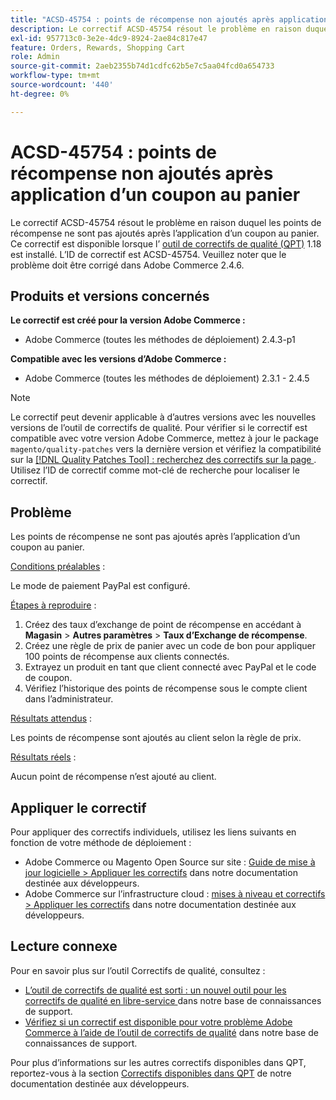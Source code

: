 ```yaml
---
title: "ACSD-45754 : points de récompense non ajoutés après application d’un coupon au panier"
description: Le correctif ACSD-45754 résout le problème en raison duquel les points de récompense ne sont pas ajoutés après l’application d’un coupon au panier. Ce correctif est disponible lorsque l’[outil de correctifs de qualité (QPT)](/help/announcements/adobe-commerce-announcements/magento-quality-patches-released-new-tool-to-self-serve-quality-patches.md) 1.1.18 est installé. L’ID de correctif est ACSD-45754. Veuillez noter que le problème doit être corrigé dans Adobe Commerce 2.4.6.
exl-id: 957713c0-3e2e-4dc9-8924-2ae84c817e47
feature: Orders, Rewards, Shopping Cart
role: Admin
source-git-commit: 2aeb2355b74d1cdfc62b5e7c5aa04fcd0a654733
workflow-type: tm+mt
source-wordcount: '440'
ht-degree: 0%

---
```


# ACSD-45754 : points de récompense non ajoutés après application d’un coupon au panier

Le correctif ACSD-45754 résout le problème en raison duquel les points de récompense ne sont pas ajoutés après l’application d’un coupon au panier. Ce correctif est disponible lorsque l’ [outil de correctifs de qualité (QPT)](/help/announcements/adobe-commerce-announcements/magento-quality-patches-released-new-tool-to-self-serve-quality-patches.md) 1.18 est installé. L’ID de correctif est ACSD-45754. Veuillez noter que le problème doit être corrigé dans Adobe Commerce 2.4.6.

## Produits et versions concernés

**Le correctif est créé pour la version Adobe Commerce :**

* Adobe Commerce (toutes les méthodes de déploiement) 2.4.3-p1

**Compatible avec les versions d’Adobe Commerce :**

* Adobe Commerce (toutes les méthodes de déploiement) 2.3.1 - 2.4.5

>[!NOTE]
>
>Le correctif peut devenir applicable à d’autres versions avec les nouvelles versions de l’outil de correctifs de qualité. Pour vérifier si le correctif est compatible avec votre version Adobe Commerce, mettez à jour le package `magento/quality-patches` vers la dernière version et vérifiez la compatibilité sur la [[!DNL Quality Patches Tool] : recherchez des correctifs sur la page ](https://experienceleague.adobe.com/tools/commerce-quality-patches/index.html). Utilisez l’ID de correctif comme mot-clé de recherche pour localiser le correctif.

## Problème

Les points de récompense ne sont pas ajoutés après l’application d’un coupon au panier.

<u>Conditions préalables</u> :

Le mode de paiement PayPal est configuré.

<u>Étapes à reproduire</u> :

1. Créez des taux d’exchange de point de récompense en accédant à **Magasin** > **Autres paramètres** > **Taux d’Exchange de récompense**.
1. Créez une règle de prix de panier avec un code de bon pour appliquer 100 points de récompense aux clients connectés.
1. Extrayez un produit en tant que client connecté avec PayPal et le code de coupon.
1. Vérifiez l’historique des points de récompense sous le compte client dans l’administrateur.

<u>Résultats attendus</u> :

Les points de récompense sont ajoutés au client selon la règle de prix.

<u>Résultats réels</u> :

Aucun point de récompense n’est ajouté au client.

## Appliquer le correctif

Pour appliquer des correctifs individuels, utilisez les liens suivants en fonction de votre méthode de déploiement :

* Adobe Commerce ou Magento Open Source sur site : [Guide de mise à jour logicielle > Appliquer les correctifs](https://experienceleague.adobe.com/en/docs/commerce-operations/tools/quality-patches-tool/usage) dans notre documentation destinée aux développeurs.
* Adobe Commerce sur l’infrastructure cloud : [mises à niveau et correctifs > Appliquer les correctifs](https://experienceleague.adobe.com/en/docs/commerce-cloud-service/user-guide/develop/upgrade/apply-patches) dans notre documentation destinée aux développeurs.

## Lecture connexe

Pour en savoir plus sur l’outil Correctifs de qualité, consultez :

* [ L’outil de correctifs de qualité est sorti : un nouvel outil pour les correctifs de qualité en libre-service ](/help/announcements/adobe-commerce-announcements/magento-quality-patches-released-new-tool-to-self-serve-quality-patches.md) dans notre base de connaissances de support.
* [Vérifiez si un correctif est disponible pour votre problème Adobe Commerce à l’aide de l’outil de correctifs de qualité](/help/support-tools/patches-available-in-qpt-tool/check-patch-for-magento-issue-with-magento-quality-patches.md) dans notre base de connaissances de support.

Pour plus d’informations sur les autres correctifs disponibles dans QPT, reportez-vous à la section [Correctifs disponibles dans QPT](https://experienceleague.adobe.com/tools/commerce-quality-patches/index.html) de notre documentation destinée aux développeurs.
